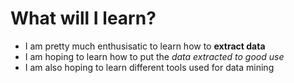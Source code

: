 # What will I learn?

* I am pretty much enthusisatic to learn how to **extract data**
* I am hoping to learn how to put the *data extracted to good use*
* I am also hoping to learn different tools used for data mining